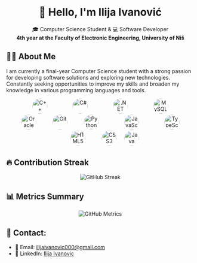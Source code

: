 <h1 align="center">👋 Hello, I'm Ilija Ivanović</h1>

<p align="center">
  🎓 Computer Science Student & 💻 Software Developer <br>
  <strong>4th year at the Faculty of Electronic Engineering, University of Niš</strong>
</p>

## 👦🏻 About Me

I am currently a final-year Computer Science student with a strong passion for developing software solutions and exploring new technologies. Constantly seeking opportunities to improve my skills and broaden my knowledge in various programming languages and tools.

<p align="center">
  <img src="https://cdn.jsdelivr.net/gh/devicons/devicon/icons/cplusplus/cplusplus-original.svg" alt="C++" width="40" height="40" style="border-radius:50%; margin: 0 32px;"/>
  <img src="https://cdn.jsdelivr.net/gh/devicons/devicon/icons/csharp/csharp-original.svg" alt="C#" width="40" height="40" style="border-radius:50%; margin: 0 32px;"/>
  <img src="https://cdn.jsdelivr.net/gh/devicons/devicon/icons/dot-net/dot-net-original.svg" alt=".NET" width="40" height="40" style="border-radius:50%; margin: 0 32px;"/>
  <img src="https://cdn.jsdelivr.net/gh/devicons/devicon/icons/mysql/mysql-original.svg" alt="MySQL" width="40" height="40" style="border-radius:50%; margin: 0 32px;"/>
  <img src="https://cdn.jsdelivr.net/gh/devicons/devicon/icons/oracle/oracle-original.svg" alt="Oracle" width="40" height="40" style="border-radius:50%; margin: 0 32px;"/>
  <img src="https://cdn.jsdelivr.net/gh/devicons/devicon/icons/git/git-original.svg" alt="Git" width="40" height="40" style="border-radius:50%; margin: 0 8px;"/>
  <img src="https://cdn.jsdelivr.net/gh/devicons/devicon/icons/python/python-original.svg" alt="Python" width="40" height="40" style="border-radius:50%; margin: 0 32px;"/>
  <img src="https://cdn.jsdelivr.net/gh/devicons/devicon/icons/javascript/javascript-original.svg" alt="JavaScript" width="40" height="40" style="border-radius:50%; margin: 0 32px;"/>
  <img src="https://cdn.jsdelivr.net/gh/devicons/devicon/icons/typescript/typescript-original.svg" alt="TypeScript" width="40" height="40" style="border-radius:50%; margin: 0 32px;"/>
  <img src="https://cdn.jsdelivr.net/gh/devicons/devicon/icons/html5/html5-original.svg" alt="HTML5" width="40" height="40" style="border-radius:50%; margin: 0 32px;"/>
  <img src="https://cdn.jsdelivr.net/gh/devicons/devicon/icons/css3/css3-original.svg" alt="CSS3" width="40" height="40" style="border-radius:50%; margin: 0 8px;"/>
  <img src="https://cdn.jsdelivr.net/gh/devicons/devicon/icons/java/java-original.svg" alt="Java" width="40" height="40" style="border-radius:50%; margin: 0 8px;"/>
</p>

## 🔥 Contribution Streak

<p align="center">
  <img src="https://streak-stats.demolab.com/?user=ilijaivanovic&theme=dark&hide_border=true" alt="GitHub Streak"/>
</p>

## 📊 Metrics Summary

<p align="center">
  <img src="https://metrics.lecoq.io/ilijaivanovic?template=classic&base.indepth=false&base.hireable=false&config.timezone=Europe%2FBelgrade" alt="GitHub Metrics"/>
</p>

## 🔗 Contact:

- 📧 Email: [ilijaivanovic000@gmail.com](mailto:ilijaivanovic000@gmail.com)  
- 💼 LinkedIn: [Ilija Ivanovic](https://www.linkedin.com/in/ilija-ivanovic-861806276/)

